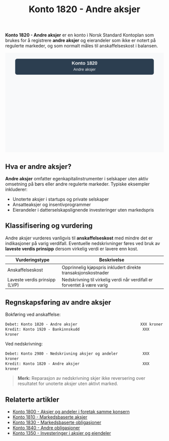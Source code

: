﻿---
title: "Konto 1820 - Andre aksjer"
seoTitle: "1820-andre-aksjer"
meta_description: '**Konto 1820 - Andre aksjer** er en konto i Norsk Standard Kontoplan som brukes for å registrere **andre aksjer** og eierandeler som ikke er notert på reguler...'
slug: 1820-andre-aksjer
type: blog
layout: pages/single
---

**Konto 1820 - Andre aksjer** er en konto i Norsk Standard Kontoplan som brukes for å registrere **andre aksjer** og eierandeler som ikke er notert på regulerte markeder, og som normalt måles til anskaffelseskost i balansen.

![Illustrasjon av konto 1820 andre aksjer](1820-andre-aksjer-image.svg)

## Hva er andre aksjer?

**Andre aksjer** omfatter egenkapitalinstrumenter i selskaper uten aktiv omsetning på børs eller andre regulerte markeder. Typiske eksempler inkluderer:

* Unoterte aksjer i startups og private selskaper
* Ansatteaksjer og insentivprogrammer
* Eierandeler i datterselskapslignende investeringer uten markedspris

## Klassifisering og vurdering

Andre aksjer vurderes vanligvis til **anskaffelseskost** med mindre det er indikasjoner på varig verdifall. Eventuelle nedskrivninger føres ved bruk av **laveste verdis prinsipp** dersom virkelig verdi er lavere enn kost.

| Vurderingstype                | Beskrivelse                                                                      |
|-------------------------------|----------------------------------------------------------------------------------|
| Anskaffelseskost              | Opprinnelig kjøpspris inkludert direkte transaksjonskostnader                    |
| Laveste verdis prinsipp (LVP) | Nedskrivning til virkelig verdi når verdifall er forventet å være varig          |

## Regnskapsføring av andre aksjer

Bokføring ved anskaffelse:

```plaintext
Debet: Konto 1820 - Andre aksjer                            XXX kroner
Kredit: Konto 1920 - Bankinnskudd                            XXX kroner
```

Ved nedskrivning:

```plaintext
Debet: Konto 2980 - Nedskrivning aksjer og andeler           XXX kroner
Kredit: Konto 1820 - Andre aksjer                            XXX kroner
```

> **Merk:** Reparasjon av nedskrivning skjer ikke reversering over resultatet for unoterte aksjer uten aktivt marked.

## Relaterte artikler

* [Konto 1800 - Aksjer og andeler i foretak samme konsern](/blogs/kontoplan/1800-aksjer-og-andeler-i-foretak-samme-konsern "Konto 1800 - Aksjer og andeler i foretak samme konsern")
* [Konto 1810 - Markedsbaserte aksjer](/blogs/kontoplan/1810-markedsbaserte-aksjer "Konto 1810 - Markedsbaserte aksjer")
* [Konto 1830 - Markedsbaserte obligasjoner](/blogs/kontoplan/1830-markedsbaserte-obligasjoner "Konto 1830 - Markedsbaserte obligasjoner")
* [Konto 1840 - Andre obligasjoner](/blogs/kontoplan/1840-andre-obligasjoner "Konto 1840 - Andre obligasjoner: Guide til andre obligasjoner i norsk kontoplan")
* [Konto 1350 - Investeringer i aksjer og eiendeler](/blogs/kontoplan/1350-investeringer-i-aksjer-og-eiendeler "Konto 1350 - Investeringer i aksjer og eiendeler")






